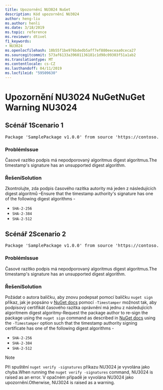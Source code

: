 ```yaml
---
title: Upozornění NU3024 NuGet
description: Kód upozornění NU3024
author: heng-liu
ms.author: henli
ms.date: 3/18/2019
ms.topic: reference
ms.reviewer: dtivel
f1_keywords:
- NU3024
ms.openlocfilehash: 10b55f1be976bdedb5aff7ef880eeceaa0ceca27
ms.sourcegitcommit: 573af6133a39601136181c1d98c09303f51a1ab2
ms.translationtype: MT
ms.contentlocale: cs-CZ
ms.lasthandoff: 04/11/2019
ms.locfileid: "59509630"
---
```

# <a name="nuget-warning-nu3024"></a><span data-ttu-id="96e6c-103">Upozornění NU3024 NuGet</span><span class="sxs-lookup"><span data-stu-id="96e6c-103">NuGet Warning NU3024</span></span>

## <a name="scenario-1"></a><span data-ttu-id="96e6c-104">Scénář 1</span><span class="sxs-lookup"><span data-stu-id="96e6c-104">Scenario 1</span></span>

<pre>Package 'SamplePackage v1.0.0' from source 'https://contoso.com/index.json': The timestamp signature has an unsupported digest algorithm. The following algorithms are supported: : SHA-2-256, SHA-2-384, SHA-2-512.</pre>

### <a name="issue"></a><span data-ttu-id="96e6c-105">Problém</span><span class="sxs-lookup"><span data-stu-id="96e6c-105">Issue</span></span>

<span data-ttu-id="96e6c-106">Časové razítko podpis má nepodporovaný algoritmus digest algoritmus.</span><span class="sxs-lookup"><span data-stu-id="96e6c-106">The timestamp's signature has an unsupported digest algorithm.</span></span>


### <a name="solution"></a><span data-ttu-id="96e6c-107">Řešení</span><span class="sxs-lookup"><span data-stu-id="96e6c-107">Solution</span></span>

<span data-ttu-id="96e6c-108">Zkontrolujte, zda podpis časového razítka autority má jeden z následujících digest algoritmů –</span><span class="sxs-lookup"><span data-stu-id="96e6c-108">Ensure that the timestamp authority's signature has one of the following digest algorithms -</span></span> 
* `SHA-2-256`
* `SHA-2-384`
* `SHA-2-512`



## <a name="scenario-2"></a><span data-ttu-id="96e6c-109">Scénář 2</span><span class="sxs-lookup"><span data-stu-id="96e6c-109">Scenario 2</span></span>

<pre>Package 'SamplePackage v1.0.0' from source 'https://contoso.com/index.json': The primary signature's timestamp signature has an unsupported digest algorithm.</pre>

### <a name="issue"></a><span data-ttu-id="96e6c-110">Problém</span><span class="sxs-lookup"><span data-stu-id="96e6c-110">Issue</span></span>

<span data-ttu-id="96e6c-111">Časové razítko podpis má nepodporovaný algoritmus digest algoritmus.</span><span class="sxs-lookup"><span data-stu-id="96e6c-111">The timestamp's signature has an unsupported digest algorithm.</span></span>


### <a name="solution"></a><span data-ttu-id="96e6c-112">Řešení</span><span class="sxs-lookup"><span data-stu-id="96e6c-112">Solution</span></span>

<span data-ttu-id="96e6c-113">Požádat o autora balíčku, aby znovu podepsat pomocí balíčku `nuget sign` příkaz, jak je popsáno v [NuGet docs](https://docs.microsoft.com/en-us/nuget/create-packages/sign-a-package) pomocí `-Timestamper` možnost tak, aby podpisový certifikát časového razítka oprávnění má jednu z následujících algoritmem digest algoritmy-</span><span class="sxs-lookup"><span data-stu-id="96e6c-113">Request the package author to re-sign the package using the `nuget sign` command as described in [NuGet docs](https://docs.microsoft.com/en-us/nuget/create-packages/sign-a-package) using the `-Timestamper` option such that the timestamp authority signing certificate has one of the following digest algorithms -</span></span>
* `SHA-2-256`
* `SHA-2-384`
* `SHA-2-512`


> [!Note]
> <span data-ttu-id="96e6c-114">Při spuštění `nuget verify -signatures` příkazu NU3024 je vyvolána jako chyba.</span><span class="sxs-lookup"><span data-stu-id="96e6c-114">When running the `nuget verify -signatures` command, NU3024 is raised as an error.</span></span> <span data-ttu-id="96e6c-115">V opačném případě je vyvolána NU3024 jako upozornění.</span><span class="sxs-lookup"><span data-stu-id="96e6c-115">Otherwise, NU3024 is raised as a warning.</span></span>
